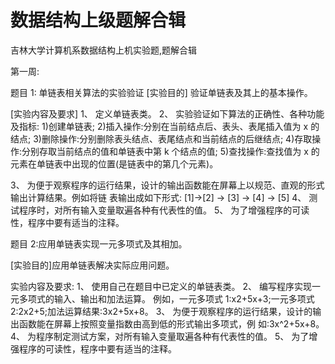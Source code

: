 # 数据结构上级题解合辑
吉林大学计算机系数据结构上机实验题,题解合辑


第一周:

题目 1: 单链表相关算法的实验验证
[实验目的] 验证单链表及其上的基本操作。

[实验内容及要求]
1、 定义单链表类。
2、 实验验证如下算法的正确性、各种功能及指标:
1)创建单链表;
2)插入操作:分别在当前结点后、表头、表尾插入值为 x 的结点;
3)删除操作:分别删除表头结点、表尾结点和当前结点的后继结点;
4)存取操作:分别存取当前结点的值和单链表中第 k 个结点的值;
5)查找操作:查找值为 x 的元素在单链表中出现的位置(是链表中的第几个元素)。

3、 为便于观察程序的运行结果，设计的输出函数能在屏幕上以规范、直观的形式输出计算结果。例如将链 表输出成如下形式: [1]->[2] -> [3] -> [4] -> [5]
4、 测试程序时，对所有输入变量取遍各种有代表性的值。
5、 为了增强程序的可读性，程序中要有适当的注释。


题目 2:应用单链表实现一元多项式及其相加。

[实验目的]应用单链表解决实际应用问题。

实验内容及要求:
1、 使用自己在题目中已定义的单链表类。
2、 编写程序实现一元多项式的输入、输出和加法运算。
例如，一元多项式 1:x2+5x+3;一元多项式 2:2x2+5;加法运算结果:3x2+5x+8。
3、 为便于观察程序的运行结果，设计的输出函数能在屏幕上按照变量指数由高到低的形式输出多项式，例
如:3x^2+5x+8。
4、 为程序制定测试方案，对所有输入变量取遍各种有代表性的值。
5、 为了增强程序的可读性，程序中要有适当的注释。

